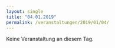 ```yaml
---
layout: single
title: "04.01.2019"
permalink: /veranstaltungen/2019/01/04/
---
```


Keine Veranstaltung an diesem Tag.

